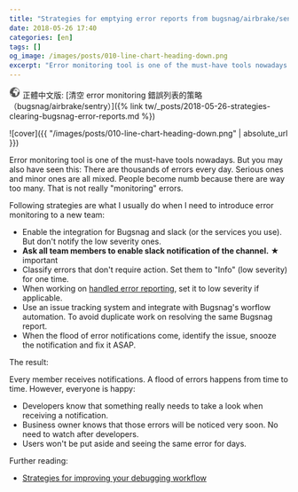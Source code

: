 ```yaml
---
title: "Strategies for emptying error reports from bugsnag/airbrake/sentry"
date: 2018-05-26 17:40
categories: [en]
tags: []
og_image: /images/posts/010-line-chart-heading-down.png
excerpt: "Error monitoring tool is one of the must-have tools nowadays. But you may also have seen this: There are thousands of errors every day. Serious ones and minor ones are all mixed. People become numb because there are way too many. That is not really monitoring errors. Following strategies are what I usually do when I need to introduce error monitoring to a new team"
---
```


![](/images/world.png) 正體中文版: [清空 error monitoring 錯誤列表的策略（bugsnag/airbrake/sentry）]({% link tw/_posts/2018-05-26-strategies-clearing-bugsnag-error-reports.md %})

![cover]({{ "/images/posts/010-line-chart-heading-down.png" | absolute_url }})

Error monitoring tool is one of the must-have tools nowadays. But you may also have seen this: There are thousands of errors every day. Serious ones and minor ones are all mixed. People become numb because there are way too many. That is not really "monitoring" errors.

Following strategies are what I usually do when I need to introduce error monitoring to a new team:

* Enable the integration for Bugsnag and slack (or the services you use). But don't notify the low severity ones.
* **Ask all team members to enable slack notification of the channel.**  ★️ important
* Classify errors that don't require action. Set them to "Info" (low severity) for one time.
* When working on [handled error reporting](https://docs.bugsnag.com/platforms/ruby/rails/reporting-handled-errors/), set it to low severity if applicable.
* Use an issue tracking system and integrate with Bugsnag's worflow automation. To avoid duplicate work on resolving the same Bugsnag report.
* When the flood of error notifications come, identify the issue, snooze the notification and fix it ASAP.

The result:

Every member receives notifications. A flood of errors happens from time to time. However, everyone is happy:

* Developers know that something really needs to take a look when receiving a notification.
* Business owner knows that those errors will be noticed very soon. No need to watch after developers.
* Users won't be put aside and seeing the same error for days.

Further reading:

* [Strategies for improving your debugging workflow](https://blog.bugsnag.com/debugging-workflow/)
